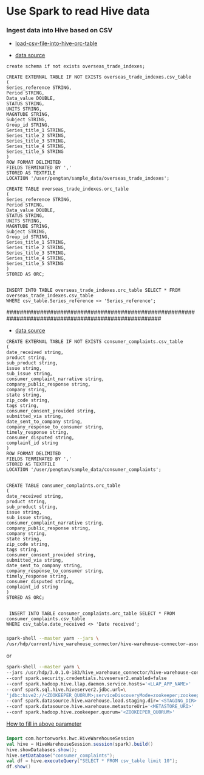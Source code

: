 # Use Spark to read Hive data

### Ingest data into Hive based on CSV
- [load-csv-file-into-hive-orc-table](https://bigdataprogrammers.com/load-csv-file-into-hive-orc-table/) 

- [data source](https://www.stats.govt.nz/assets/Uploads/Overseas-trade-indexes-prices-and-volumes/Overseas-trade-indexes-prices-and-volumes-December-2018-quarter-provisional/Download-data/overseas-trade-indexes-december-2018-quarter-provisional-csv.csv)

```hiveql
create schema if not exists overseas_trade_indexes;

CREATE EXTERNAL TABLE IF NOT EXISTS overseas_trade_indexes.csv_table
(
Series_reference STRING,
Period STRING,
Data_value DOUBLE,
STATUS STRING,
UNITS STRING,
MAGNTUDE STRING,
Subject STRING,
Group_id STRING,
Series_title_1 STRING,
Series_title_2 STRING,
Series_title_3 STRING,
Series_title_4 STRING,
Series_title_5 STRING
)
ROW FORMAT DELIMITED
FIELDS TERMINATED BY ','
STORED AS TEXTFILE
LOCATION '/user/pengtan/sample_data/overseas_trade_indexes';

CREATE TABLE overseas_trade_indexes.orc_table
(
Series_reference STRING,
Period STRING,
Data_value DOUBLE,
STATUS STRING,
UNITS STRING,
MAGNTUDE STRING,
Subject STRING,
Group_id STRING,
Series_title_1 STRING,
Series_title_2 STRING,
Series_title_3 STRING,
Series_title_4 STRING,
Series_title_5 STRING
)
STORED AS ORC;


INSERT INTO TABLE overseas_trade_indexes.orc_table SELECT * FROM overseas_trade_indexes.csv_table
WHERE csv_table.Series_reference <> 'Series_reference';
```
######################################################################################################

- [data source](https://data.consumerfinance.gov/api/views/s6ew-h6mp/rows.csv?accessType=DOWNLOAD)

```hiveql
CREATE EXTERNAL TABLE IF NOT EXISTS consumer_complaints.csv_table
(
date_received string,
product string,
sub_product string,
issue string,
sub_issue string,
consumer_complaint_narrative string,
company_public_response string,
company string,
state string,
zip_code string,
tags string,
consumer_consent_provided string,
submitted_via string,
date_sent_to_company string,
company_response_to_consumer string,
timely_response string,
consumer_disputed string,
complaint_id string
)
ROW FORMAT DELIMITED
FIELDS TERMINATED BY ','
STORED AS TEXTFILE
LOCATION '/user/pengtan/sample_data/consumer_complaints';

```
```hiveql

CREATE TABLE consumer_complaints.orc_table
(
date_received string,
product string,
sub_product string,
issue string,
sub_issue string,
consumer_complaint_narrative string,
company_public_response string,
company string,
state string,
zip_code string,
tags string,
consumer_consent_provided string,
submitted_via string,
date_sent_to_company string,
company_response_to_consumer string,
timely_response string,
consumer_disputed string,
complaint_id string
)
STORED AS ORC;

 
 INSERT INTO TABLE consumer_complaints.orc_table SELECT * FROM consumer_complaints.csv_table
WHERE csv_table.date_received <> 'Date received';

```

###

```bash
spark-shell --master yarn --jars \
/usr/hdp/current/hive_warehouse_connector/hive-warehouse-connector-assembly-1.0.0.3.1.0.0-78.jar
```
or 

```bash
spark-shell --master yarn \
--jars /usr/hdp/3.0.1.0-183/hive_warehouse_connector/hive-warehouse-connector-assembly-1.0.0.3.0.1.0-183.jar \
--conf spark.security.credentials.hiveserver2.enabled=false
--conf spark.hadoop.hive.llap.daemon.service.hosts='<LLAP_APP_NAME>'
--conf spark.sql.hive.hiveserver2.jdbc.url=\
'jdbc:hive2://<ZOOKEEPER_QUORUM>;serviceDiscoveryMode=zookeeper;zookeeperNamespace=hiveserver2-interactive'
--conf spark.datasource.hive.warehouse.load.staging.dir='<STAGING_DIR>'
--conf spark.datasource.hive.warehouse.metastoreUri='<METASTORE_URI>'
--conf spark.hadoop.hive.zookeeper.quorum='<ZOOKEEPER_QUORUM>'
```
[How to fill in above parameter](https://docs.hortonworks.com/HDPDocuments/HDP3/HDP-3.0.0/integrating-hive/content/hive_configure_a_spark_hive_connection.html)


###

```scala
import com.hortonworks.hwc.HiveWarehouseSession
val hive = HiveWarehouseSession.session(spark).build()
hive.showDatabases.show();
hive.setDatabase("consumer_complaints");
val df = hive.executeQuery("SELECT * FROM csv_table limit 10");
df.show()
```